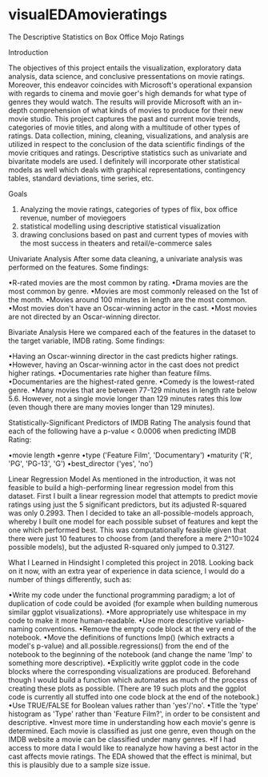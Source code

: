 # visualEDAmovieratings

The Descriptive Statistics on Box Office Mojo Ratings

Introduction

The objectives of this project entails the visualization, exploratory data analysis, data science, and conclusive pressentations on movie ratings.
Moreover, this endeavor coincides with Microsoft's operational expansion with regards to cinema and movie goer's high demands for what
type of genres they would watch. The results will provide Microsoft with an in-depth comprehension of what kinds of movies to 
produce for their new movie studio. This project captures the past and current movie trends, categories of movie titles, and along with a 
multitude of other types of ratings. Data collection, mining, cleaning, visualizations, and analysis are utilized in respect to the conclusion
of the data scientific findings of the movie critiques and ratings. Descriptive statistics such as univariate and bivaritate models are
used. I definitely will incorporate other statistical models as well which deals with graphical representations, contingency tables, standard
deviations, time series, etc.

Goals

1. Analyzing the movie ratings, categories of types of flix, box office revenue, number of moviegoers
2. statistical modelling using descriptive statistical visualization
3. drawing conclusions based on past and current types of movies with the most success in theaters and retail/e-commerce sales

Univariate Analysis
After some data cleaning, a univariate analysis was performed on the features. Some findings:

•R-rated movies are the most common by rating.
•Drama movies are the most common by genre.
•Movies are most commonly released on the 1st of the month.
•Movies around 100 minutes in length are the most common.
•Most movies don't have an Oscar-winning actor in the cast.
•Most movies are not directed by an Oscar-winning director.

Bivariate Analysis
Here we compared each of the features in the dataset to the target variable, IMDB rating. Some findings:

•Having an Oscar-winning director in the cast predicts higher ratings.
•However, having an Oscar-winning actor in the cast does not predict higher ratings.
•Documentaries rate higher than feature films.
•Documentaries are the highest-rated genre.
•Comedy is the lowest-rated genre.
•Many movies that are between 77-129 minutes in length rate below 5.6. However, not a single movie longer than 129 minutes rates this low (even though there are many movies longer than 129 minutes).

Statistically-Significant Predictors of IMDB Rating
The analysis found that each of the following have a p-value < 0.0006 when predicting IMDB Rating:

•movie length
•genre
•type ('Feature Film', 'Documentary')
•maturity ('R', 'PG', 'PG-13', 'G')
•best_director ('yes', 'no')

Linear Regression Model
As mentioned in the introduction, it was not feasible to build a high-performing linear regression model from this dataset. First I built a linear regression model that attempts to predict movie ratings using just the 5 significant predictors, but its adjusted R-squared was only 0.2993. Then I decided to take an all-possible-models approach, whereby I built one model for each possible subset of features and kept the one which performed best. This was computationally feasible given that there were just 10 features to choose from (and therefore a mere 2^10=1024 possible models), but the adjusted R-squared only jumped to 0.3127.

What I Learned in Hindsight
I completed this project in 2018. Looking back on it now, with an extra year of experience in data science, I would do a number of things differently, such as:

•Write my code under the functional programming paradigm; a lot of duplication of code could be avoided (for example when building numerous similar ggplot visualizations).
•More appropriately use whitespace in my code to make it more human-readable.
•Use more descriptive variable-naming conventions.
•Remove the empty code block at the very end of the notebook.
•Move the definitions of functions lmp() (which extracts a model's p-value) and all.possible.regressions() from the end of the notebook to the beginning of the notebook (and change the name 'lmp' to something more descriptive).
•Explicitly write ggplot code in the code blocks where the corresponding visualizations are produced. Beforehand though I would build a function which automates as much of the process of creating these plots as possible. (There are 19 such plots and the ggplot code is currently all stuffed into one code block at the end of the notebook.)
•Use TRUE/FALSE for Boolean values rather than 'yes'/'no'.
•Title the 'type' histogram as 'Type' rather than 'Feature Film?', in order to be consistent and descriptive.
•Invest more time in understanding how each movie's genre is determined. Each movie is classified as just one genre, even though on the IMDB website a movie can be classified under many genres.
•If I had access to more data I would like to reanalyze how having a best actor in the cast affects movie ratings. The EDA showed that the effect is minimal, but this is plausibly due to a sample size issue.
